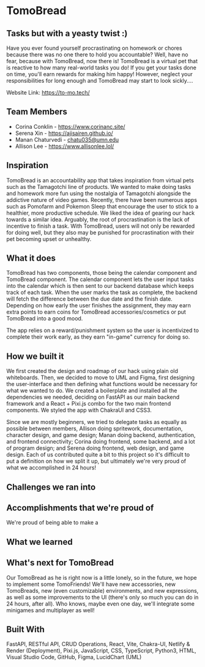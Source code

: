 # TomoBread
Tasks but with a yeasty twist :)
-
Have you ever found yourself procrastinating on homework or chores because there was no one there to hold you accountable?  Well, have no fear, because with TomoBread, now there is!  TomoBread is a virtual pet that is reactive to how many real-world tasks you do!  If you get your tasks done on time, you'll earn rewards for making him happy!  However, neglect your responsibilities for long enough and TomoBread may start to look sickly....

Website Link: https://to-mo.tech/

## Team Members
- Corina Conklin - https://www.corinanc.site/
- Serena Xin - https://ajisairen.github.io/
- Manan Chaturvedi - chatu035@umn.edu
- Allison Lee - https://www.allisonlee.lol/

## Inspiration
TomoBread is an accountability app that takes inspiration from virtual pets such as the Tamagotchi line of products.  We wanted to make doing tasks and homework more fun using the nostalgia of Tamagotchi alongside the addictive nature of video games.  Recently, there have been numerous apps such as Pomofarm and Pokemon Sleep that encourage the user to stick to a healthier, more productive schedule.  We liked the idea of gearing our hack towards a similar idea.  Arguably, the root of procrastination is the lack of incentive to finish a task.  With TomoBread, users will not only be rewarded for doing well, but they also may be punished for procrastination with their pet becoming upset or unhealthy.

## What it does
TomoBread has two components, those being the calendar component and TomoBread component.  The calendar component lets the user input tasks into the calendar which is then sent to our backend database which keeps track of each task.  When the user marks the task as complete, the backend will fetch the difference between the due date and the finish date.  Depending on how early the user finishes the assignment, they may earn extra points to earn coins for TomoBread accessories/cosmetics or put TomoBread into a good mood.

The app relies on a reward/punishment system so the user is incentivized to complete their work early, as they earn "in-game" currency for doing so. 

## How we built it

We first created the design and roadmap of our hack using plain old whiteboards.  Then, we decided to move to UML and Figma, first designing the user-interface and then defining what functions would be necessary for what we wanted to do.  We created a boilerplate and installed all the dependencies we needed, deciding on FastAPI as our main backend framework and a React + Pixi.js combo for the two main frontend components.  We styled the app with ChakraUI and CSS3.

Since we are mostly beginners, we tried to delegate tasks as equally as possible between members, Allison doing spritework, documentation, character design, and game design; Manan doing backend, authentication, and frontend connectivity; Corina doing frontend, some backend, and a lot of program design; and Serena doing frontend, web design, and game design.  Each of us contributed quite a bit to this project so it's difficult to put a definition on how we split it up, but ultimately we're very proud of what we accomplished in 24 hours!

## Challenges we ran into


## Accomplishments that we're proud of
We're proud of being able to make a 

## What we learned


## What's next for TomoBread
Our TomoBread as he is right now is a little lonely, so in the future, we hope to implement some TomoFriends! We'll have new accessories, new TomoBreads, new (even customizable) environments, and new expressions, as well as some improvements to the UI (there's only so much you can do in 24 hours, after all). Who knows, maybe even one day, we'll integrate some minigames and multiplayer as well!

## Built With
FastAPI, RESTful API, CRUD Operations, React, Vite, Chakra-UI, Netlify & Render (Deployment), Pixi.js, JavaScript, CSS, TypeScript, Python3, HTML, Visual Studio Code, GitHub, Figma, LucidChart (UML)
